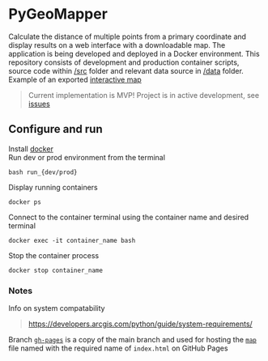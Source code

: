 # PyGeoMapper
Calculate the distance of multiple points from a primary coordinate and display results on a web interface with a downloadable map. The application is being developed and deployed in a Docker environment. This repository consists of development and production container scripts, source code within [/src](/src/) folder and relevant data source in [/data](/data/) folder. Example of an exported [interactive map](https://the-magicians-code.github.io/PyGeoMapper/)
>Current implementation is MVP! Project is in active development, see [issues](https://github.com/The-Magicians-Code/PyGeoMapper/issues)
## Configure and run
Install [docker](https://docs.docker.com/get-docker/)  
Run dev or prod environment from the terminal
````
bash run_{dev/prod}
````
Display running containers
````
docker ps
````
Connect to the container terminal using the container name and desired terminal
````
docker exec -it container_name bash
````
Stop the container process
````
docker stop container_name
````
### Notes
Info on system compatability  
>https://developers.arcgis.com/python/guide/system-requirements/

Branch [`gh-pages`](https://github.com/The-Magicians-Code/PyGeoMapper/tree/gh-pages) is a copy of the main branch and used for hosting the [`map`](https://github.com/The-Magicians-Code/PyGeoMapper/blob/main/index.html) file named with the required name of `index.html` on GitHub Pages
